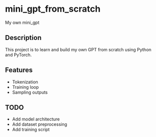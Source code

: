 # mini_gpt_from_scratch
My own mini_gpt

## Description
This project is to learn and build my own GPT from scratch using Python and PyTorch.

## Features
- Tokenization
- Training loop
- Sampling outputs

## TODO
- Add model architecture
- Add dataset preprocessing
- Add training script

